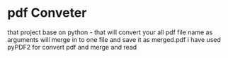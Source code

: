# pdf Conveter
that project base on python - that will convert your all pdf file name as arguments will merge in to one file and save it as merged.pdf 
i have used pyPDF2 for convert pdf and merge and read 
